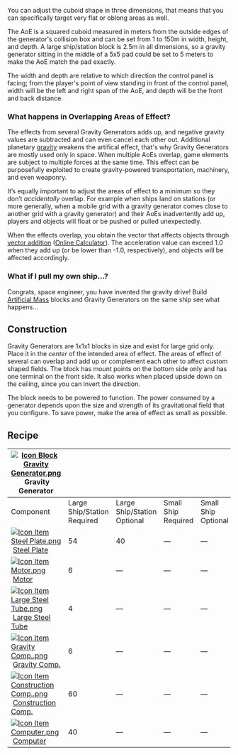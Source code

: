 You can adjust the cuboid shape in three dimensions, that means that you can specifically target very flat or oblong areas as well.

The AoE is a squared cuboid measured in meters from the outside edges of the generator's collision box and can be set from 1 to 150m in width, height, and depth. A large ship/station block is 2.5m in all dimensions, so a gravity generator sitting in the middle of a 5x5 pad could be set to 5 meters to make the AoE match the pad exactly.

The width and depth are relative to which direction the control panel is facing; from the player's point of view standing in front of the control panel, width will be the left and right span of the AoE, and depth will be the front and back distance.

### What happens in Overlapping Areas of Effect?

The effects from several Gravity Generators adds up, and negative gravity values are subtracted and can even cancel each other out. Additional planetary [gravity](https://spaceengineers.wiki.gg/wiki/Gravity "Gravity") weakens the artifical effect, that's why Gravity Generators are mostly used only in space. When multiple AoEs overlap, game elements are subject to multiple forces at the same time. This effect can be purposefully exploited to create gravity-powered transportation, machinery, and even weaponry.

It’s equally important to adjust the areas of effect to a minimum so they don’t _accidentally_ overlap. For example when ships land on stations (or more generally, when a mobile grid with a gravity generator comes close to another grid with a gravity generator) and their AoEs inadvertently add up, players and objects will float or be pushed or pulled unexpectedly.

When the effects overlap, you obtain the vector that affects objects through [vector addition](https://en.wikipedia.org/wiki/Vector_addition#Addition_and_subtraction) ([Online Calculator](http://www.1728.org/vectors.htm)). The acceleration value can exceed 1.0 when they add up (or be lower than -1.0, respectively), and objects will be affected accordingly.

### What if I pull my own ship...?

Congrats, space engineer, you have invented the gravity drive! Build [Artificial Mass](https://spaceengineers.wiki.gg/wiki/Artificial_Mass "Artificial Mass") blocks and Gravity Generators on the same ship see what happens...

## Construction

Gravity Generators are 1x1x1 blocks in size and exist for large grid only. Place it in the _center_ of the intended area of effect. The areas of effect of several can overlap and add up or complement each other to affect custom shaped fields. The block has mount points on the bottom side only and has one terminal on the front side. It also works when placed upside down on the ceiling, since you can invert the direction.

The block needs to be powered to function. The power consumed by a generator depends upon the size and strength of its gravitational field that you configure. To save power, make the area of effect as small as possible.

## Recipe

| [![Icon Block Gravity Generator.png](https://spaceengineers.wiki.gg/images/thumb/f/f2/Icon_Block_Gravity_Generator.png/21px-Icon_Block_Gravity_Generator.png?9a1cf8)](https://spaceengineers.wiki.gg/wiki/Gravity_Generator "Gravity Generator") Gravity Generator |     |     |     |     |
| --- | --- | --- | --- | --- |
| Component | Large Ship/Station  <br>Required | Large Ship/Station  <br>Optional | Small Ship  <br>Required | Small Ship  <br>Optional |
| [![Icon Item Steel Plate.png](https://spaceengineers.wiki.gg/images/thumb/4/4c/Icon_Item_Steel_Plate.png/21px-Icon_Item_Steel_Plate.png?437e3a)](https://spaceengineers.wiki.gg/wiki/Steel_Plate "Steel Plate") [Steel Plate](https://spaceengineers.wiki.gg/wiki/Steel_Plate "Steel Plate") | 54  | 40  | —   | —   |
| [![Icon Item Motor.png](https://spaceengineers.wiki.gg/images/thumb/2/2c/Icon_Item_Motor.png/21px-Icon_Item_Motor.png?4a2f3f)](https://spaceengineers.wiki.gg/wiki/Motor "Motor") [Motor](https://spaceengineers.wiki.gg/wiki/Motor "Motor") | 6   | —   | —   | —   |
| [![Icon Item Large Steel Tube.png](https://spaceengineers.wiki.gg/images/thumb/f/fe/Icon_Item_Large_Steel_Tube.png/21px-Icon_Item_Large_Steel_Tube.png?31c1e4)](https://spaceengineers.wiki.gg/wiki/Large_Steel_Tube "Large Steel Tube") [Large Steel Tube](https://spaceengineers.wiki.gg/wiki/Large_Steel_Tube "Large Steel Tube") | 4   | —   | —   | —   |
| [![Icon Item Gravity Comp..png](https://spaceengineers.wiki.gg/images/thumb/c/c7/Icon_Item_Gravity_Comp..png/21px-Icon_Item_Gravity_Comp..png?191808)](https://spaceengineers.wiki.gg/wiki/Gravity_Comp. "Gravity Comp.") [Gravity Comp.](https://spaceengineers.wiki.gg/wiki/Gravity_Comp. "Gravity Comp.") | 6   | —   | —   | —   |
| [![Icon Item Construction Comp..png](https://spaceengineers.wiki.gg/images/thumb/4/45/Icon_Item_Construction_Comp..png/21px-Icon_Item_Construction_Comp..png?cdc26f)](https://spaceengineers.wiki.gg/wiki/Construction_Comp. "Construction Comp.") [Construction Comp.](https://spaceengineers.wiki.gg/wiki/Construction_Comp. "Construction Comp.") | 60  | —   | —   | —   |
| [![Icon Item Computer.png](https://spaceengineers.wiki.gg/images/thumb/7/72/Icon_Item_Computer.png/21px-Icon_Item_Computer.png?65c1a4)](https://spaceengineers.wiki.gg/wiki/Computer "Computer") [Computer](https://spaceengineers.wiki.gg/wiki/Computer "Computer") | 40  | —   | —   | —   |